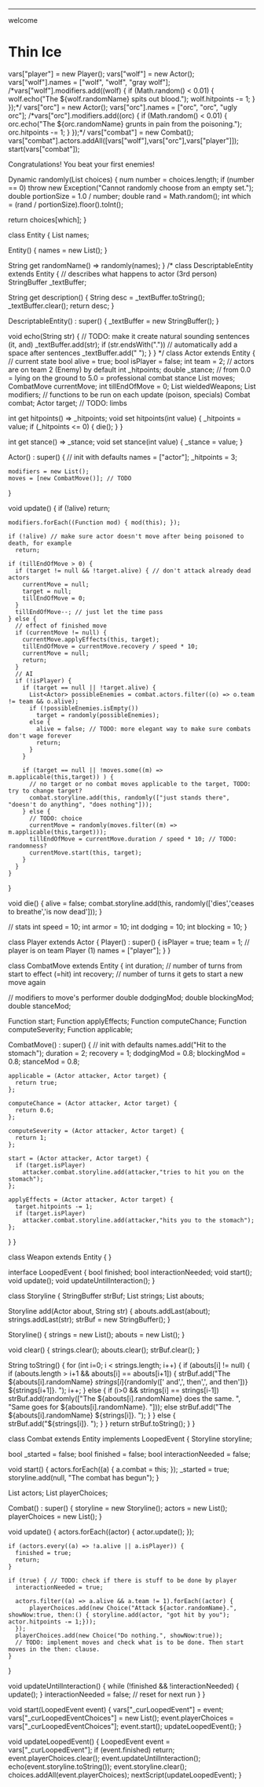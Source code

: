 
--- 
welcome

# Thin Ice


<dart>
vars["player"] = new Player();
vars["wolf"] = new Actor();
vars["wolf"].names = ["wolf", "wolf", "gray wolf"];
/*vars["wolf"].modifiers.add((wolf) {
    if (Math.random() < 0.01) {
      wolf.echo("The ${wolf.randomName} spits out blood.");
      wolf.hitpoints -= 1;
    }
});*/
vars["orc"] = new Actor();
vars["orc"].names = ["orc", "orc", "ugly orc"];
/*vars["orc"].modifiers.add((orc) {
    if (Math.random() < 0.01) {
      orc.echo("The ${orc.randomName} grunts in pain from the poisoning.");
      orc.hitpoints -= 1;
    }
});*/
vars["combat"] = new Combat();
vars["combat"].actors.addAll([vars["wolf"],vars["orc"],vars["player"]]);
start(vars["combat"]);
</dart>

Congratulations! You beat your first enemies!

<classes>

Dynamic randomly(List choices) {
  num number = choices.length;
  if (number == 0)
    throw new Exception("Cannot randomly choose from an empty set.");
  double portionSize = 1.0 / number;
  double rand = Math.random();
  int which = (rand / portionSize).floor().toInt();

  return choices[which];
}

class Entity {
  List <String> names;

  Entity() {
    names = new List();
  }

  String get randomName() => randomly(names);
}
/*
class DescriptableEntity extends Entity {  // describes what happens to actor (3rd person)
  StringBuffer _textBuffer;

  String get description() {
    String desc = _textBuffer.toString();
    _textBuffer.clear();
    return desc;
  }

  DescriptableEntity() : super() {
    _textBuffer = new StringBuffer();
  }

  void echo(String str) {  // TODO: make it create natural sounding sentences (it, and)
    _textBuffer.add(str);
    if (str.endsWith("."))  // automatically add a space after sentences
      _textBuffer.add(" ");
  }
}
*/
class Actor extends Entity {
  // current state
  bool alive = true;
  bool isPlayer = false;
  int team = 2; // actors are on team 2 (Enemy) by default
  int _hitpoints;
  double _stance;  // from 0.0 = lying on the ground to 5.0 = professional combat stance
  List<CombatMove> moves;
  CombatMove currentMove;
  int tillEndOfMove = 0;
  List<Weapon> wieldedWeapons;
  List<Function> modifiers;  // functions to be run on each update (poison, specials)
  Combat combat;
  Actor target;
  // TODO: limbs

  int get hitpoints() => _hitpoints;
  void set hitpoints(int value) {
    _hitpoints = value;
    if (_hitpoints <= 0) {
      die();
    }
  }

  int get stance() => _stance;
  void set stance(int value) {
    _stance = value;
  }

  Actor() : super() {
    // init with defaults
    names = ["actor"];
    _hitpoints = 3;

    modifiers = new List();
    moves = [new CombatMove()]; // TODO
  }

  void update() {
    if (!alive)
      return;

    modifiers.forEach((Function mod) { mod(this); });

    if (!alive) // make sure actor doesn't move after being poisoned to death, for example
      return;

    if (tillEndOfMove > 0) {
      if (target != null && !target.alive) { // don't attack already dead actors
        currentMove = null;
        target = null;
        tillEndOfMove = 0;
      }
      tillEndOfMove--; // just let the time pass
    } else {
      // effect of finished move
      if (currentMove != null) {
        currentMove.applyEffects(this, target);
        tillEndOfMove = currentMove.recovery / speed * 10;
        currentMove = null;
        return;
      }
      // AI
      if (!isPlayer) {
        if (target == null || !target.alive) {
          List<Actor> possibleEnemies = combat.actors.filter((o) => o.team != team && o.alive);
          if (!possibleEnemies.isEmpty())
            target = randomly(possibleEnemies);
          else {
            alive = false; // TODO: more elegant way to make sure combats don't wage forever
            return;
          }
        }

        if (target == null || !moves.some((m) => m.applicable(this,target)) ) {
          // no target or no combat moves applicable to the target, TODO: try to change target?
          combat.storyline.add(this, randomly(["just stands there", "doesn't do anything", "does nothing"]));
        } else {
          // TODO: choice
          currentMove = randomly(moves.filter((m) => m.applicable(this,target)));
          tillEndOfMove = currentMove.duration / speed * 10; // TODO: randomness?
          currentMove.start(this, target);
        }
      }
    }
  }

  void die() {
    alive = false;
    combat.storyline.add(this, randomly(['dies','ceases to breathe','is now dead']));
  }

  // stats
  int speed = 10;
  int armor = 10;
  int dodging = 10;
  int blocking = 10;
}

class Player extends Actor {
  Player() : super() {
    isPlayer = true;
    team = 1; // player is on team Player (1)
    names = ["player"];
  }
}

class CombatMove extends Entity {
  int duration; // number of turns from start to effect (=hit)
  int recovery; // number of turns it gets to start a new move again

  // modifiers to move's performer
  double dodgingMod;
  double blockingMod;
  double stanceMod;

  Function start;
  Function applyEffects;
  Function computeChance;
  Function computeSeverity;
  Function applicable;

  CombatMove() : super() {
    // init with defaults
    names.add("Hit to the stomach");
    duration = 2;
    recovery = 1;
    dodgingMod = 0.8;
    blockingMod = 0.8;
    stanceMod = 0.8;

    applicable = (Actor attacker, Actor target) {
      return true;
    };

    computeChance = (Actor attacker, Actor target) {
      return 0.6;
    };

    computeSeverity = (Actor attacker, Actor target) {
      return 1;
    };

    start = (Actor attacker, Actor target) {
      if (target.isPlayer)
        attacker.combat.storyline.add(attacker,"tries to hit you on the stomach");
    };

    applyEffects = (Actor attacker, Actor target) {
      target.hitpoints -= 1;
      if (target.isPlayer)
        attacker.combat.storyline.add(attacker,"hits you to the stomach");
    };
  }
}

class Weapon extends Entity {
}

interface LoopedEvent {
  bool finished;
  bool interactionNeeded;
  void start();
  void update();
  void updateUntilInteraction();
}

class Storyline {
  StringBuffer strBuf;
  List<String> strings;
  List<Actor> abouts;

  Storyline add(Actor about, String str) {
    abouts.addLast(about);
    strings.addLast(str);
    strBuf = new StringBuffer();
  }

  Storyline() {
    strings = new List<String>();
    abouts = new List<Actor>();
  }

  void clear() {
    strings.clear();
    abouts.clear();
    strBuf.clear();
  }

  String toString() {
    for (int i=0; i < strings.length; i++) {
      if (abouts[i] != null) {
        if (abouts.length > i+1 && abouts[i] == abouts[i+1]) {
          strBuf.add("The ${abouts[i].randomName} ${strings[i]}${randomly([' and',', then',', and then'])} ${strings[i+1]}. ");
          i++;
        } else {
          if (i>0 && strings[i] == strings[i-1])
            strBuf.add(randomly(["The ${abouts[i].randomName} does the same. ", "Same goes for ${abouts[i].randomName}. "]));
          else
            strBuf.add("The ${abouts[i].randomName} ${strings[i]}. ");
        }
      } else {
        strBuf.add("${strings[i]}. ");
      }
    }
    return strBuf.toString();
  }
}


class Combat extends Entity implements LoopedEvent {
  Storyline storyline;

  bool _started = false;
  bool finished = false;
  bool interactionNeeded = false;

  void start() {
    actors.forEach((a) { a.combat = this; });
    _started = true;
    storyline.add(null, "The combat has begun");
  }

  List<Actor> actors;
  List<Choice> playerChoices;

  Combat() : super() {
    storyline = new Storyline();
    actors = new List();
    playerChoices = new List();
  }

  void update() {
    actors.forEach((actor) {
      actor.update();
    });

    if (actors.every((a) => !a.alive || a.isPlayer)) {
      finished = true;
      return;
    }

    if (true) { // TODO: check if there is stuff to be done by player
      interactionNeeded = true;

      actors.filter((a) => a.alive && a.team != 1).forEach((actor) {
          playerChoices.add(new Choice("Attack ${actor.randomName}.", showNow:true, then:() { storyline.add(actor, "got hit by you"); actor.hitpoints -= 1;}));
      });
      playerChoices.add(new Choice("Do nothing.", showNow:true));
      // TODO: implement moves and check what is to be done. Then start moves in the then: clause.
    }
  }

  void updateUntilInteraction() {
    while (!finished && !interactionNeeded) {
      update();
    }
    interactionNeeded = false;  // reset for next run
  }
}

</classes>

<library>

void start(LoopedEvent event) {
  vars["_curLoopedEvent"] = event;
  vars["_curLoopedEventChoices"] = new List<Choice>();
  event.playerChoices = vars["_curLoopedEventChoices"];
  event.start();
  updateLoopedEvent();
}

void updateLoopedEvent() {
  LoopedEvent event = vars["_curLoopedEvent"];
  if (event.finished)
    return;
  event.playerChoices.clear();
  event.updateUntilInteraction();
  echo(event.storyline.toString());
  event.storyline.clear();
  choices.addAll(event.playerChoices);
  nextScript(updateLoopedEvent);
}

</library>
